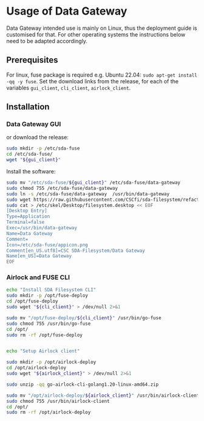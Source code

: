 # Usage of Data Gateway

Data Gateway intended use is mainly on Linux, thus the deployment guide is customised for that.
For other operating systems the instructions below need to be adapted accordingly.

## Prerequisites

For linux, fuse package is required e.g. Ubuntu 22.04: `sudo apt-get install -qq -y fuse`.
Set the download links from the release, for each of the variables `gui_client`, `cli_client`, `airlock_client`.

## Installation

### Data Gateway GUI

or download the release:
```bash
sudo mkdir -p /etc/sda-fuse
cd /etc/sda-fuse/
wget "${gui_client}"
```

Install the software:
```bash
sudo mv "/etc/sda-fuse/${gui_client}" /etc/sda-fuse/data-gateway 
sudo chmod 755 /etc/sda-fuse/data-gateway 
sudo ln -s /etc/sda-fuse/data-gateway  /usr/bin/data-gateway 
sudo wget https://raw.githubusercontent.com/CSCfi/sda-filesystem/refactor/wails-gui/build/appicon.png --directory-prefix=/etc/sda-fuse
sudo cat > /etc/skel/Desktop/filesystem.desktop << EOF
[Desktop Entry]
Type=Application
Terminal=false
Exec=/usr/bin/data-gateway 
Name=Data Gateway
Comment=
Icon=/etc/sda-fuse/appicon.png
Comment[en_US.utf8]=CSC SDA-Filesystem/Data Gateway
Name[en_US]=Data Gateway
EOF
```

### Airlock and FUSE CLI

```bash
echo "Install SDA Filesystem CLI"
sudo mkdir -p /opt/fuse-deploy
cd /opt/fuse-deploy
sudo wget "${cli_client}" > /dev/null 2>&1

sudo mv "/opt/fuse-deploy/${cli_client}" /usr/bin/go-fuse
sudo chmod 755 /usr/bin/go-fuse
cd /opt/
sudo rm -rf /opt/fuse-deploy


echo "Setup Airlock client"

sudo mkdir -p /opt/airlock-deploy
cd /opt/airlock-deploy
sudo wget "${airlock_client}" > /dev/null 2>&1

sudo unzip -qq go-airlock-cli-golang1.20-linux-amd64.zip

sudo mv "/opt/airlock-deploy/${airlock_client}" /usr/bin/airlock-client
sudo chmod 755 /usr/bin/airlock-client
cd /opt/
sudo rm -rf /opt/airlock-deploy
```